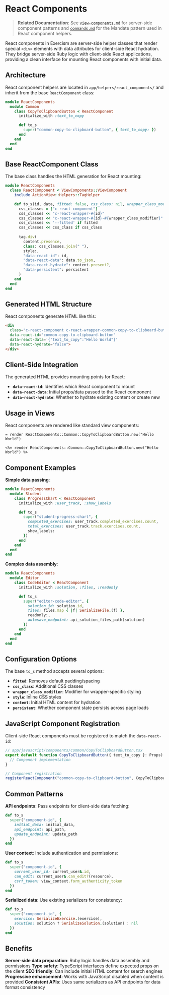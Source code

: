 # React Components

> **Related Documentation**: See [`view-components.md`](./view-components.md) for server-side component patterns and [`commands.md`](./commands.md) for the Mandate pattern used in React component helpers.

React components in Exercism are server-side helper classes that render special `<div>` elements with data attributes for client-side React hydration. They bridge server-side Ruby logic with client-side React applications, providing a clean interface for mounting React components with initial data.

## Architecture

React component helpers are located in `app/helpers/react_components/` and inherit from the base `ReactComponent` class:

```ruby
module ReactComponents
  module Common
    class CopyToClipboardButton < ReactComponent
      initialize_with :text_to_copy

      def to_s
        super("common-copy-to-clipboard-button", { text_to_copy: })
      end
    end
  end
end
```

## Base ReactComponent Class

The base class handles the HTML generation for React mounting:

```ruby
module ReactComponents
  class ReactComponent < ViewComponents::ViewComponent
    include ActionView::Helpers::TagHelper

    def to_s(id, data, fitted: false, css_class: nil, wrapper_class_modifier: nil, style: nil, content: nil, persistent: nil)
      css_classes = ["c-react-component"]
      css_classes << "c-react-wrapper-#{id}"
      css_classes << "c-react-wrapper-#{id}-#{wrapper_class_modifier}" if wrapper_class_modifier.present?
      css_classes << '--fitted' if fitted
      css_classes << css_class if css_class
      
      tag.div(
        content.presence,
        class: css_classes.join(" "),
        style:,
        "data-react-id": id,
        "data-react-data": data.to_json,
        "data-react-hydrate": content.present?,
        "data-persistent": persistent
      )
    end
  end
end
```

## Generated HTML Structure

React components generate HTML like this:

```html
<div 
  class="c-react-component c-react-wrapper-common-copy-to-clipboard-button"
  data-react-id="common-copy-to-clipboard-button"
  data-react-data='{"text_to_copy":"Hello World"}'
  data-react-hydrate="false">
</div>
```

## Client-Side Integration

The generated HTML provides mounting points for React:

- **`data-react-id`**: Identifies which React component to mount
- **`data-react-data`**: Initial props/data passed to the React component
- **`data-react-hydrate`**: Whether to hydrate existing content or create new

## Usage in Views

React components are rendered like standard view components:

```haml
= render ReactComponents::Common::CopyToClipboardButton.new("Hello World")
```

```erb
<%= render ReactComponents::Common::CopyToClipboardButton.new("Hello World") %>
```

## Component Examples

**Simple data passing**:
```ruby
module ReactComponents
  module Student
    class ProgressChart < ReactComponent
      initialize_with :user_track, :show_labels

      def to_s
        super("student-progress-chart", {
          completed_exercises: user_track.completed_exercises.count,
          total_exercises: user_track.track.exercises.count,
          show_labels:
        })
      end
    end
  end
end
```

**Complex data assembly**:
```ruby
module ReactComponents
  module Editor
    class CodeEditor < ReactComponent
      initialize_with :solution, :files, :readonly

      def to_s
        super("editor-code-editor", {
          solution_id: solution.id,
          files: files.map { |f| SerializeFile.(f) },
          readonly:,
          autosave_endpoint: api_solution_files_path(solution)
        })
      end
    end
  end
end
```

## Configuration Options

The base `to_s` method accepts several options:

- **`fitted`**: Removes default padding/spacing
- **`css_class`**: Additional CSS classes
- **`wrapper_class_modifier`**: Modifier for wrapper-specific styling
- **`style`**: Inline CSS styles
- **`content`**: Initial HTML content for hydration
- **`persistent`**: Whether component state persists across page loads

## JavaScript Component Registration

Client-side React components must be registered to match the `data-react-id`:

```typescript
// app/javascript/components/common/CopyToClipboardButton.tsx
export default function CopyToClipboardButton({ text_to_copy }: Props) {
  // Component implementation
}

// Component registration
registerReactComponent("common-copy-to-clipboard-button", CopyToClipboardButton);
```

## Common Patterns

**API endpoints**: Pass endpoints for client-side data fetching:
```ruby
def to_s
  super("component-id", {
    initial_data: initial_data,
    api_endpoint: api_path,
    update_endpoint: update_path
  })
end
```

**User context**: Include authentication and permissions:
```ruby
def to_s
  super("component-id", {
    current_user_id: current_user&.id,
    can_edit: current_user&.can_edit?(resource),
    csrf_token: view_context.form_authenticity_token
  })
end
```

**Serialized data**: Use existing serializers for consistency:
```ruby
def to_s
  super("component-id", {
    exercise: SerializeExercise.(exercise),
    solution: solution ? SerializeSolution.(solution) : nil
  })
end
```

## Benefits

**Server-side data preparation**: Ruby logic handles data assembly and permissions
**Type safety**: TypeScript interfaces define expected props on the client
**SEO friendly**: Can include initial HTML content for search engines
**Progressive enhancement**: Works with JavaScript disabled when content is provided
**Consistent APIs**: Uses same serializers as API endpoints for data format consistency